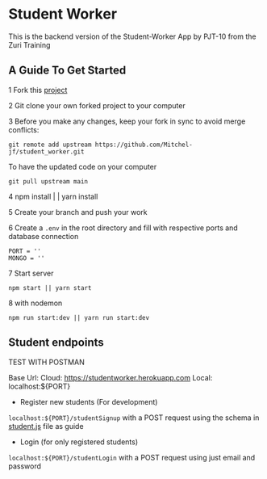# Student Worker
This is the backend version of the Student-Worker App by PJT-10 from the Zuri Training

## A Guide To Get Started
1 Fork this [project](https://github.com/Mitchel-jf/student_worker/)

2 Git clone your own forked project to your computer

3 Before you make any changes, keep your fork in sync to avoid merge conflicts:
```
git remote add upstream https://github.com/Mitchel-jf/student_worker.git
```
To have the updated code on your computer 
```
git pull upstream main
```
4 npm install | | yarn install 

5 Create your branch and push your work

6 Create a `.env` in the root directory and fill with respective ports and database connection
```
PORT = ''
MONGO = ''
```
7 Start server 
```
npm start || yarn start
```
8 with nodemon
```
npm run start:dev || yarn run start:dev
```

## Student endpoints

TEST WITH POSTMAN

Base Url:
Cloud: https://studentworker.herokuapp.com
Local: localhost:${PORT}

- Register new students (For development)

`localhost:${PORT}/studentSignup` with a POST request using the schema in [student.js](https://github.com/Mitchel-jf/student_worker/blob/main/src/models/student.js) file as guide


- Login (for only registered students)

`localhost:${PORT}/studentLogin` with a POST request using just email and password


